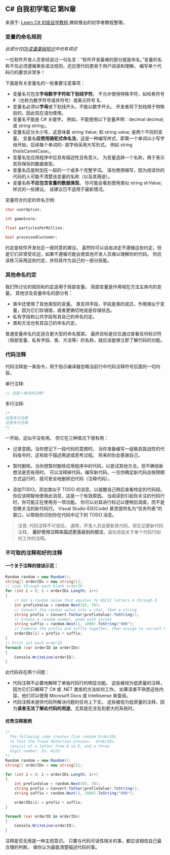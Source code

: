 ## C# 自我初学笔记 第N章  

来源于: [Learn C# 初级自学教程](https://learn.microsoft.com/zh-cn/training/modules/csharp-readable-code/2-choose-variable-names),微软推出的初学者教程整理。


### 变量的命名规则
*此部分在[05变量基础知识](CSharp笔记-05变量基础知识.md)中也有讲述*

一位软件开发人员曾经说过一句名言：“软件开发最难的部分就是命名。”变量的名称不仅必须遵循某些语法规则，还应使代码更易于用户阅读和理解。 编写单个代码行的要求非常多！

下面是有关变量名的一些重要注意事项：

- 变量名可包含**字母数字字符和下划线字符**。 不允许使用特殊字符，如哈希符号 #（也称为数字符号或井符号）或美元符号 $。
- 变量名必须以**字母**或下划线开头，不能以数字开头。 开发者将下划线用于特殊目的，因此现在请勿使用。
- 变量名不能是 C# 关键字。 例如，不能使用以下变量声明：decimal decimal; 或 string string;。
- 变量名区分大小写，这意味着 string Value; 和 string value; 是两个不同的变量。
变量名**应使用骆驼式命名法**，这是一种编写样式，即第一个单词以小写字母开始，后续每个单词的- 首字母采用大写形式。 例如 string thisIsCamelCase;。
- 变量名在应用程序中应具有描述性且有意义。 为变量选择一个名称，用于表示其将保存的数据类型。
- 变量名应是附加在一起的一个或多个完整字词。 请勿使用缩写，因为阅读你的代码的人可能不清楚该变量的名称（以及其用途）。
- 变量名称**不应包含变量的数据类型**。 你可能会看到使用类似 string strValue; 样式的一些建议。 该建议已不适用于最新情况。

变量符合约定的命名示例:

```c#
char userOption;

int gameScore;

float particlesPerMillion;

bool processedCustomer;
```

约定是软件开发社区一致同意的建议。 虽然你可以自由决定不遵循这些约定，但是它们非常受欢迎，如果不遵循可能会使其他开发人员难以理解你的代码。 你应该练习采用这些约定，并将其作为自己的一部分技能。

### 其他命名约定

我们所讨论的规则和约定适用于局部变量。 局部变量是作用域在方法主体内的变量。
其他涉及变量命名的部分有：
- 类中还使用了其他类型的变量。 类支持字段，字段是类的成员，作用类似于变量，因为它们存储值，或者更确切地说是存储状态。
- 私有字段和公共字段有其自己的命名约定。
- 类和方法也有其自己的命名约定。

普通变量命名约定适合更大型的命名框架。 最终目标是仅仅通过查看任何标识符（局部变量、私有字段、类、方法等）的名称，就应该能够立即了解代码的功能。

### 代码注释

代码注释是一条指令，用于指示编译器忽略当前行中代码注释符号后面的一切内容。

单行注释:
```c#
// 这是一条代码注释!
```

多行注释:
```c#
/*
这是多行注释
这是多行注释
*/
```

一开始，这似乎没有用。 但它在三种情况下很有用：

- 记录意图。当你想记下一段代码的意图时。 当你准备编写一组极具挑战性的代码指令时，这有助于描述用途或思考过程。 将来的你会感谢自己。

- 暂时删除。当你想暂时删除应用程序中的代码，以尝试其他方法，但不确信新想法是否有用时。 可以注释掉代码，编写新代码，一旦你确定新代码会按预期方式运行时，就可安全地删除旧代码（注释代码）。

- 添加TODO。添加类似于 TODO 的消息，以提醒自己稍后查看特定的代码段。 你应该明智地使用此消息，这是一个有效原因。 当阅读到引起你关注的代码行时，你可能正在使用另一项功能。 你可以对其进行标记以便稍后调查，而不是忽略关注的新代码行。 Visual Studio IDE(Code) 甚至提供名为“任务列表”的窗口，以帮助你识别你在代码中记下的 TODO 消息。

> 注意: 代码注释不可信任。 通常，开发人员会更新其代码，但忘记更新代码注释。 **最好使用注释来描述更高级别的想法**，请勿添加关于单个代码行如何工作的注释。


### 不可取的注释和好的注释

#### 一个关于注释的错误示范：
```c#
Random random = new Random();
string[] orderIDs = new string[5];
// Loop through each blank orderID
for (int i = 0; i < orderIDs.Length; i++)
{
    // Get a random value that equates to ASCII letters A through E
    int prefixValue = random.Next(65, 70);
    // Convert the random value into a char, then a string
    string prefix = Convert.ToChar(prefixValue).ToString();
    // Create a random number, padd with zeroes
    string suffix = random.Next(1, 1000).ToString("000");
    // Combine the prefix and suffix together, then assign to current OrderID
    orderIDs[i] = prefix + suffix;
}
// Print out each orderID
foreach (var orderID in orderIDs)
{
    Console.WriteLine(orderID);
}

```
此代码存在两个问题：

- 代码注释不必要地解释了单独代码行的明显功能。 这些被视为低质量的注释，因为它们只解释了 C# 或 .NET 类库的方法如何工作。 如果读者不熟悉这些内容，他们可以使用 Microsoft Docs 或 Intellisense 来查阅。
- 代码注释未提供代码所解决问题的任何上下文。 这些被视为低质量的注释，因为**读者无法了解此代码的用途**，尤其是在涉及到更大的系统时。

#### 优秀注释案例

```c#
/*
  The following code creates five random OrderIDs
  to test the fraud detection process.  OrderIDs 
  consist of a letter from A to E, and a three
  digit number. Ex. A123.
*/
Random random = new Random();
string[] orderIDs = new string[5];

for (int i = 0; i < orderIDs.Length; i++)
{
    int prefixValue = random.Next(65, 70);
    string prefix = Convert.ToChar(prefixValue).ToString();
    string suffix = random.Next(1, 1000).ToString("000");

    orderIDs[i] = prefix + suffix;
}

foreach (var orderID in orderIDs)
{
    Console.WriteLine(orderID);
}
```
注释是否无用是一种主观意识。 只要与代码可读性相关的事，都应该相信自己最合理的判断。 做你认为最能清楚描述代码的事。


